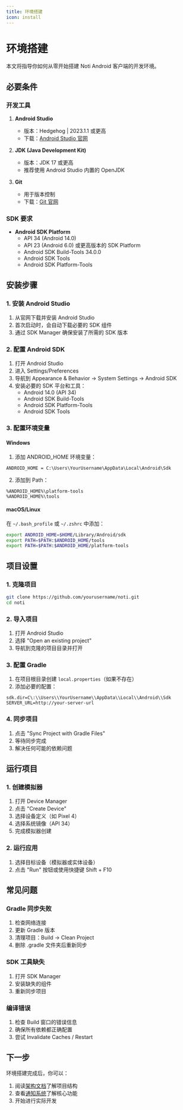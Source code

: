 ```yaml
---
title: 环境搭建
icon: install
---
```


# 环境搭建

本文将指导你如何从零开始搭建 Noti Android 客户端的开发环境。

## 必要条件

### 开发工具

1. **Android Studio**
   - 版本：Hedgehog | 2023.1.1 或更高
   - 下载：[Android Studio 官网](https://developer.android.com/studio)

2. **JDK (Java Development Kit)**
   - 版本：JDK 17 或更高
   - 推荐使用 Android Studio 内置的 OpenJDK

3. **Git**
   - 用于版本控制
   - 下载：[Git 官网](https://git-scm.com/)

### SDK 要求

- **Android SDK Platform**
  - API 34 (Android 14.0)
  - API 23 (Android 6.0) 或更高版本的 SDK Platform
  - Android SDK Build-Tools 34.0.0
  - Android SDK Tools
  - Android SDK Platform-Tools

## 安装步骤

### 1. 安装 Android Studio

1. 从官网下载并安装 Android Studio
2. 首次启动时，会自动下载必要的 SDK 组件
3. 通过 SDK Manager 确保安装了所需的 SDK 版本

### 2. 配置 Android SDK

1. 打开 Android Studio
2. 进入 Settings/Preferences
3. 导航到 Appearance & Behavior → System Settings → Android SDK
4. 安装必要的 SDK 平台和工具：
   - Android 14.0 (API 34)
   - Android SDK Build-Tools
   - Android SDK Platform-Tools
   - Android SDK Tools

### 3. 配置环境变量

#### Windows

1. 添加 ANDROID_HOME 环境变量：
```
ANDROID_HOME = C:\Users\YourUsername\AppData\Local\Android\Sdk
```

2. 添加到 Path：
```
%ANDROID_HOME%\platform-tools
%ANDROID_HOME%\tools
```

#### macOS/Linux

在 `~/.bash_profile` 或 `~/.zshrc` 中添加：
```bash
export ANDROID_HOME=$HOME/Library/Android/sdk
export PATH=$PATH:$ANDROID_HOME/tools
export PATH=$PATH:$ANDROID_HOME/platform-tools
```

## 项目设置

### 1. 克隆项目

```bash
git clone https://github.com/yourusername/noti.git
cd noti
```

### 2. 导入项目

1. 打开 Android Studio
2. 选择 "Open an existing project"
3. 导航到克隆的项目目录并打开

### 3. 配置 Gradle

1. 在项目根目录创建 `local.properties`（如果不存在）
2. 添加必要的配置：
```properties
sdk.dir=C\:\\Users\\YourUsername\\AppData\\Local\\Android\\Sdk
SERVER_URL=http://your-server-url
```

### 4. 同步项目

1. 点击 "Sync Project with Gradle Files"
2. 等待同步完成
3. 解决任何可能的依赖问题

## 运行项目

### 1. 创建模拟器

1. 打开 Device Manager
2. 点击 "Create Device"
3. 选择设备定义（如 Pixel 4）
4. 选择系统镜像（API 34）
5. 完成模拟器创建

### 2. 运行应用

1. 选择目标设备（模拟器或实体设备）
2. 点击 "Run" 按钮或使用快捷键 Shift + F10

## 常见问题

### Gradle 同步失败

1. 检查网络连接
2. 更新 Gradle 版本
3. 清理项目：Build → Clean Project
4. 删除 .gradle 文件夹后重新同步

### SDK 工具缺失

1. 打开 SDK Manager
2. 安装缺失的组件
3. 重新同步项目

### 编译错误

1. 检查 Build 窗口的错误信息
2. 确保所有依赖都正确配置
3. 尝试 Invalidate Caches / Restart

## 下一步

环境搭建完成后，你可以：

1. 阅读[架构文档](./architecture.md)了解项目结构
2. 查看[通知系统](./notification.md)了解核心功能
3. 开始进行实际开发
